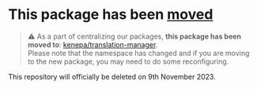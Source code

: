 # This package has been [moved](https://github.com/kenepa/translation-manager)
> :warning: As a part of centralizing our packages, **this package has been moved to**: [kenepa/translation-manager](https://github.com/kenepa/translation-manager).  
> Please note that the namespace has changed and if you are moving to the new package, you may need to do some reconfiguring.

This repository will officially be deleted on 9th November 2023.
